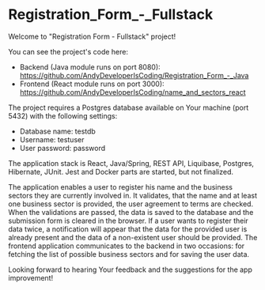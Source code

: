 # Registration_Form_-_Fullstack

Welcome to "Registration Form - Fullstack" project!

You can see the project's code here:
- Backend (Java module runs on port 8080): https://github.com/AndyDeveloperIsCoding/Registration_Form_-_Java
- Frontend (React module runs on port 3000): https://github.com/AndyDeveloperIsCoding/name_and_sectors_react

The project requires a Postgres database available on Your machine (port 5432) with the following settings:
- Database name: testdb
- Username: testuser
- User password: password

The application stack is React, Java/Spring, REST API, Liquibase, Postgres, Hibernate, JUnit. Jest and Docker parts are started, but not finalized.

The application enables a user to register his name and the business sectors they are currently involved in. It validates, that the name and at least one business sector is provided, the user agreement to terms are checked. When the validations are passed, the data is saved to the database and the submission form is cleared in the browser. If a user wants to register their data twice, a notification will appear that the data for the provided user is already present and the data of a non-existent user should be provided.
The frontend application communicates to the backend in two occasions: for fetching the list of possible business sectors and for saving the user data.    

Looking forward to hearing Your feedback and the suggestions for the app improvement!
